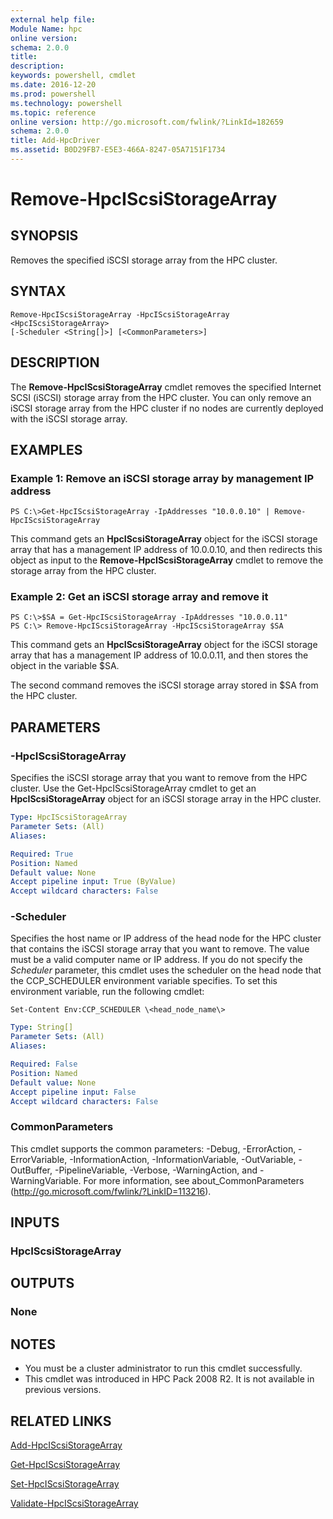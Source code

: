 ```yaml
---
external help file:
Module Name: hpc
online version:
schema: 2.0.0
title:
description:
keywords: powershell, cmdlet
ms.date: 2016-12-20
ms.prod: powershell
ms.technology: powershell
ms.topic: reference
online version: http://go.microsoft.com/fwlink/?LinkId=182659
schema: 2.0.0
title: Add-HpcDriver
ms.assetid: B0D29FB7-E5E3-466A-8247-05A7151F1734
---
```


# Remove-HpcIScsiStorageArray

## SYNOPSIS
Removes the specified iSCSI storage array from the HPC cluster.

## SYNTAX

```
Remove-HpcIScsiStorageArray -HpcIScsiStorageArray <HpcIScsiStorageArray>
[-Scheduler <String[]>] [<CommonParameters>]
```

## DESCRIPTION
The **Remove-HpcIScsiStorageArray** cmdlet removes the specified Internet SCSI (iSCSI) storage array from the HPC cluster.
You can only remove an iSCSI storage array from the HPC cluster if no nodes are currently deployed with the iSCSI storage array.

## EXAMPLES

### Example 1: Remove an iSCSI storage array by management IP address
```
PS C:\>Get-HpcIScsiStorageArray -IpAddresses "10.0.0.10" | Remove-HpcIScsiStorageArray
```

This command gets an **HpcIScsiStorageArray** object for the iSCSI storage array that has a management IP address of 10.0.0.10, and then redirects this object as input to the **Remove-HpcIScsiStorageArray** cmdlet to remove the storage array from the HPC cluster.

### Example 2: Get an iSCSI storage array and remove it
```
PS C:\>$SA = Get-HpcIScsiStorageArray -IpAddresses "10.0.0.11"
PS C:\> Remove-HpcIScsiStorageArray -HpcIScsiStorageArray $SA
```

This command gets an **HpcIScsiStorageArray** object for the iSCSI storage array that has a management IP address of 10.0.0.11, and then stores the object in the variable $SA.

The second command removes the iSCSI storage array stored in $SA from the HPC cluster.

## PARAMETERS

### -HpcIScsiStorageArray
Specifies the iSCSI storage array that you want to remove from the HPC cluster.
Use the Get-HpcIScsiStorageArray cmdlet to get an **HpcIScsiStorageArray** object for an iSCSI storage array in the HPC cluster.

```yaml
Type: HpcIScsiStorageArray
Parameter Sets: (All)
Aliases:

Required: True
Position: Named
Default value: None
Accept pipeline input: True (ByValue)
Accept wildcard characters: False
```

### -Scheduler
Specifies the host name or IP address of the head node for the HPC cluster that contains the iSCSI storage array that you want to remove.
The value must be a valid computer name or IP address.
If you do not specify the *Scheduler* parameter, this cmdlet uses the scheduler on the head node that the CCP_SCHEDULER environment variable specifies.
To set this environment variable, run the following cmdlet:

`Set-Content Env:CCP_SCHEDULER \<head_node_name\>`

```yaml
Type: String[]
Parameter Sets: (All)
Aliases:

Required: False
Position: Named
Default value: None
Accept pipeline input: False
Accept wildcard characters: False
```

### CommonParameters
This cmdlet supports the common parameters: -Debug, -ErrorAction, -ErrorVariable, -InformationAction, -InformationVariable, -OutVariable, -OutBuffer, -PipelineVariable, -Verbose, -WarningAction, and -WarningVariable. For more information, see about_CommonParameters (http://go.microsoft.com/fwlink/?LinkID=113216).

## INPUTS

### HpcIScsiStorageArray

## OUTPUTS

### None

## NOTES
* You must be a cluster administrator to run this cmdlet successfully.
* This cmdlet was introduced in HPC Pack 2008 R2. It is not available in previous versions.

## RELATED LINKS

[Add-HpcIScsiStorageArray](./Add-HpcIScsiStorageArray.md)

[Get-HpcIScsiStorageArray](./Get-HpcIScsiStorageArray.md)

[Set-HpcIScsiStorageArray](./Set-HpcIScsiStorageArray.md)

[Validate-HpcIScsiStorageArray](./Validate-HpcIScsiStorageArray.md)
